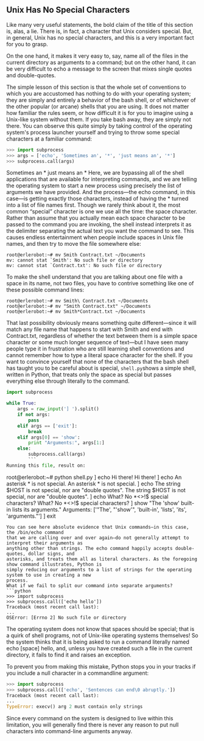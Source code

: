 ## Unix Has No Special Characters

Like many very useful statements, the bold claim of the title of this section is, alas, a lie. There is, in fact,
a character that Unix considers special.
But, in general, Unix has no special characters, and this is a very important fact for you to grasp.

On the one hand, it makes it very easy to, say, name
all of the files in the current directory as arguments to a command; but on the other hand, it can be very
difficult to echo a message to the screen that mixes single quotes and double-quotes.

The simple lesson of this section is that the whole set of conventions to which you are accustomed
has nothing to do with your operating system; they are simply and entirely a behavior of the bash shell,
or of whichever of the other popular (or arcane) shells that you are using. It does not matter how familiar
the rules seem, or how difficult it is for you to imagine using a Unix-like system without them. If you take
bash away, they are simply not there.
You can observe this quite simply by taking control of the operating system's process launcher
yourself and trying to throw some special characters at a familiar command:
```python
>>> import subprocess
>>> args = ['echo', 'Sometimes an', '*', 'just means an', '*']
>>> subprocess.call(args)
```
Sometimes an * just means an *
Here, we are bypassing all of the shell applications that are available for interpreting commands,
and we are telling the operating system to start a new process using precisely the list of arguments we
have provided. And the process—the echo command, in this case—is getting exactly those characters,
instead of having the * turned into a list of file names first.
Though we rarely think about it, the most common “special” character is one we use all the time:
the space character. Rather than assume that you actually mean each space character to be passed to the
command you are invoking, the shell instead interprets it as the delimiter separating the actual text you
want the command to see. This causes endless entertainment when people include spaces in Unix file
names, and then try to move the file somewhere else:
```
root@erlerobot:~# mv Smith Contract.txt ~/Documents
mv: cannot stat `Smith': No such file or directory
mv: cannot stat `Contract.txt': No such file or directory
```
To make the shell understand that you are talking about one file with a space in its name, not two
files, you have to contrive something like one of these possible command lines:
```
root@erlerobot:~# mv Smith\ Contract.txt ~/Documents
root@erlerobot:~# mv "Smith Contract.txt" ~/Documents
root@erlerobot:~# mv Smith*Contract.txt ~/Documents
```
That last possibility obviously means something quite different—since it will match any file name
that happens to start with Smith and end with Contract.txt, regardless of whether the text between them
is a simple space character or some much longer sequence of text—but I have seen many people type it
in frustration who are still learning shell conventions and cannot remember how to type a literal space
character for the shell.
If you want to convince yourself that none of the characters that the bash shell has taught you to be
careful about is special, `shell.py`shows a simple shell, written in Python, that treats only the space as
special but passes everything else through literally to the command.
```python
import subprocess

while True:
    args = raw_input('] ').split()
    if not args:
        pass
    elif args == ['exit']:
        break
    elif args[0] == 'show':
        print "Arguments:", args[1:]
    else:
        subprocess.call(args)
        ```
Running this file, result on:
```
root@erlerobot:~#  python shell.py
] echo Hi there!
Hi there!
] echo An asterisk * is not special.
An asterisk * is not special.
] echo The string $HOST is not special, nor are "double quotes".
The string $HOST is not special, nor are "double quotes".
] echo What? No *<>!$ special characters?
What? No *<>!$ special characters?
] show "The 'show' built-in lists its arguments."
Arguments: ['"The', "'show'", 'built-in', 'lists', 'its', 'arguments."']
] exit
```
You can see here absolute evidence that Unix commands—in this case, the /bin/echo command
that we are calling over and over again—do not generally attempt to interpret their arguments as
anything other than strings. The echo command happily accepts double-quotes, dollar signs, and
asterisks, and treats them all as literal characters. As the foregoing show command illustrates, Python is
simply reducing our arguments to a list of strings for the operating system to use in creating a new
process.
What if we fail to split our command into separate arguments?
```python
>>> import subprocess
>>> subprocess.call(['echo hello'])
Traceback (most recent call last):
...
OSError: [Errno 2] No such file or directory
```
The operating system does not know that spaces should be special;
that is a quirk of shell programs, not of Unix-like operating systems themselves! So the system thinks
that it is being asked to run a command literally named echo [space] hello, and, unless you have created
such a file in the current directory, it fails to find it and raises an exception.

To prevent you
from making this mistake, Python stops you in your tracks if you include a null character in a commandline
argument:
```python
>>> import subprocess
>>> subprocess.call(['echo', 'Sentences can end\0 abruptly.'])
Traceback (most recent call last):
...
TypeError: execv() arg 2 must contain only strings
```
Since every command on the system is designed to live within this limitation, you will
generally find there is never any reason to put null characters into command-line arguments anyway.
